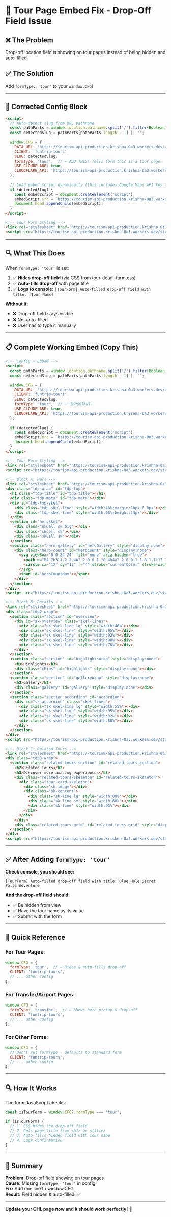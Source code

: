 # 🔧 Tour Page Embed Fix - Drop-Off Field Issue

## ❌ **The Problem**

Drop-off location field is showing on tour pages instead of being hidden and auto-filled.

## ✅ **The Solution**

Add `formType: 'tour'` to your `window.CFG`!

---

## 📝 **Corrected Config Block**

```html
<script>
  // Auto-detect slug from URL pathname
  const pathParts = window.location.pathname.split('/').filter(Boolean);
  const detectedSlug = pathParts[pathParts.length - 1] || '';
  
  window.CFG = {
    DATA_URL: 'https://tourism-api-production.krishna-0a3.workers.dev/api/tours',
    CLIENT: 'funtrip-tours',
    SLUG: detectedSlug,
    formType: 'tour',  // ← ADD THIS! Tells form this is a tour page
    USE_CLOUDFLARE: true,
    CLOUDFLARE_API: 'https://tourism-api-production.krishna-0a3.workers.dev/api/tours'
  };
  
  // Load embed script dynamically (this includes Google Maps API key automatically!)
  if (detectedSlug) {
    const embedScript = document.createElement('script');
    embedScript.src = `https://tourism-api-production.krishna-0a3.workers.dev/embed/tour/${detectedSlug}?client=funtrip-tours`;
    document.head.appendChild(embedScript);
  }
</script>

<!-- Tour Form Styling -->
<link rel="stylesheet" href="https://tourism-api-production.krishna-0a3.workers.dev/static/css/tour-detail-form.css">
<script src="https://tourism-api-production.krishna-0a3.workers.dev/static/js/tour-detail-form.js"></script>
```

---

## 🔍 **What This Does**

When `formType: 'tour'` is set:

1. ✅ **Hides drop-off field** (via CSS from tour-detail-form.css)
2. ✅ **Auto-fills drop-off** with page title
3. ✅ **Logs to console:** `[TourForm] Auto-filled drop-off field with title: [Tour Name]`

**Without it:**
- ❌ Drop-off field stays visible
- ❌ Not auto-filled
- ❌ User has to type it manually

---

## 📋 **Complete Working Embed (Copy This)**

```html
<!-- Config + Embed -->
<script>
  const pathParts = window.location.pathname.split('/').filter(Boolean);
  const detectedSlug = pathParts[pathParts.length - 1] || '';
  
  window.CFG = {
    DATA_URL: 'https://tourism-api-production.krishna-0a3.workers.dev/api/tours',
    CLIENT: 'funtrip-tours',
    SLUG: detectedSlug,
    formType: 'tour',  // ✅ IMPORTANT!
    USE_CLOUDFLARE: true,
    CLOUDFLARE_API: 'https://tourism-api-production.krishna-0a3.workers.dev/api/tours'
  };
  
  if (detectedSlug) {
    const embedScript = document.createElement('script');
    embedScript.src = `https://tourism-api-production.krishna-0a3.workers.dev/embed/tour/${detectedSlug}?client=funtrip-tours`;
    document.head.appendChild(embedScript);
  }
</script>

<!-- Tour Form Styling -->
<link rel="stylesheet" href="https://tourism-api-production.krishna-0a3.workers.dev/static/css/tour-detail-form.css">
<script src="https://tourism-api-production.krishna-0a3.workers.dev/static/js/tour-detail-form.js"></script>

<!-- Block A: Hero -->
<link rel="stylesheet" href="https://tourism-api-production.krishna-0a3.workers.dev/static/css/block-a.css">
<div class="tdp-wrap" id="tdp-top">
  <h1 class="tdp-title" id="tdp-title"></h1>
  <div class="tdp-meta" id="tdp-meta"></div>
  <div id="tdp-top-skel">
    <div class="tdp-skel-line" style="width:40%;margin:10px 0 8px"></div>
    <div class="tdp-skel-line" style="width:65%;height:14px"></div>
  </div>
  <section id="heroSkel">
    <div class="skCell sk big"></div>
    <div class="skCell sk"></div>
    <div class="skCell sk"></div>
  </section>
  <section class="hero-gallery" id="heroGallery" style="display:none">
    <div class="hero-count" id="heroCount" style="display:none">
      <svg viewBox="0 0 24 24" fill="none" aria-hidden="true">
        <path d="M4 7h3l1.2-2.4A2 2 0 0 1 10 4h4a2 2 0 0 1 1.8 1.1L17 7h3a2 2 0 0 1 2 2v8a2 2 0 0 1-2 2H4a2 2 0 0 1-2-2V9a2 2 0 0 1 2-2Z" stroke="currentColor" stroke-width="1.5"/>
        <circle cx="12" cy="13" r="4" stroke="currentColor" stroke-width="1.5"/>
      </svg>
      <span id="heroCountNum"></span>
    </div>
  </section>
</div>
<script src="https://tourism-api-production.krishna-0a3.workers.dev/static/js/block-a.js"></script>

<!-- Block B: Details -->
<link rel="stylesheet" href="https://tourism-api-production.krishna-0a3.workers.dev/static/css/block-b.css">
<div class="tdp2-wrap">
  <section class="section" id="overview">
    <div id="sk-overview" class="skel-lines">
      <div class="sk skel-line lg" style="width:40%"></div>
      <div class="sk skel-line" style="width:95%"></div>
      <div class="sk skel-line" style="width:92%"></div>
      <div class="sk skel-line" style="width:88%"></div>
      <div class="sk skel-line" style="width:70%"></div>
    </div>
  </section>
  <section class="section" id="highlightsWrap" style="display:none">
    <h3>Highlights</h3>
    <div class="chips" id="highlights" style="display:none"></div>
  </section>
  <section class="section" id="galleryWrap" style="display:none">
    <h3>Gallery</h3>
    <div class="gallery" id="gallery" style="display:none"></div>
  </section>
  <section class="section accordion" id="accordion">
    <div id="sk-accordion" class="skel-lines">
      <div class="sk skel-line lg" style="width:55%"></div>
      <div class="sk skel-line" style="width:95%"></div>
      <div class="sk skel-line" style="width:92%"></div>
      <div class="sk skel-line" style="width:88%"></div>
    </div>
  </section>
</div>
<script src="https://tourism-api-production.krishna-0a3.workers.dev/static/js/block-b.js"></script>

<!-- Block C: Related Tours -->
<link rel="stylesheet" href="https://tourism-api-production.krishna-0a3.workers.dev/static/css/block-c.css">
<div class="tdp3-wrap">
  <section class="related-tours-section" id="related-tours-section">
    <h2>Related Tours</h2>
    <h3>Discover more amazing experiences</h3>
    <div class="related-tours-skeleton" id="related-tours-skeleton">
      <div class="tour-card-skeleton">
        <div class="sk-image"></div>
        <div class="sk-content">
          <div class="sk-line lg" style="width:80%"></div>
          <div class="sk-line sm" style="width:60%"></div>
          <div class="sk-line" style="width:95%"></div>
        </div>
      </div>
    </div>
    <div class="related-tours-grid" id="related-tours-grid" style="display:none"></div>
  </section>
</div>
<script src="https://tourism-api-production.krishna-0a3.workers.dev/static/css/block-c.css"></script>
```

---

## ✅ **After Adding `formType: 'tour'`**

**Check console, you should see:**
```
[TourForm] Auto-filled drop-off field with title: Blue Hole Secret Falls Adventure
```

**And the drop-off field should:**
- ✅ Be hidden from view
- ✅ Have the tour name as its value
- ✅ Submit with the form

---

## 🎯 **Quick Reference**

### **For Tour Pages:**
```javascript
window.CFG = {
  formType: 'tour',  // ← Hides & auto-fills drop-off
  CLIENT: 'funtrip-tours',
  // ... other config
};
```

### **For Transfer/Airport Pages:**
```javascript
window.CFG = {
  formType: 'transfer',  // ← Shows both pickup & drop-off
  CLIENT: 'funtrip-tours',
  // ... other config
};
```

### **For Other Forms:**
```javascript
window.CFG = {
  // Don't set formType - defaults to standard form
  CLIENT: 'funtrip-tours',
  // ... other config
};
```

---

## 🔍 **How It Works**

The form JavaScript checks:

```javascript
const isTourForm = window.CFG?.formType === 'tour';

if (isTourForm) {
  // 1. CSS hides the drop-off field
  // 2. Gets page title from <h1> or <title>
  // 3. Auto-fills hidden field with tour name
  // 4. Logs confirmation
}
```

---

## 📝 **Summary**

**Problem:** Drop-off field showing on tour pages  
**Cause:** Missing `formType: 'tour'` in config  
**Fix:** Add one line to window.CFG  
**Result:** Field hidden & auto-filled! ✅

---

**Update your GHL page now and it should work perfectly!** 🎉

